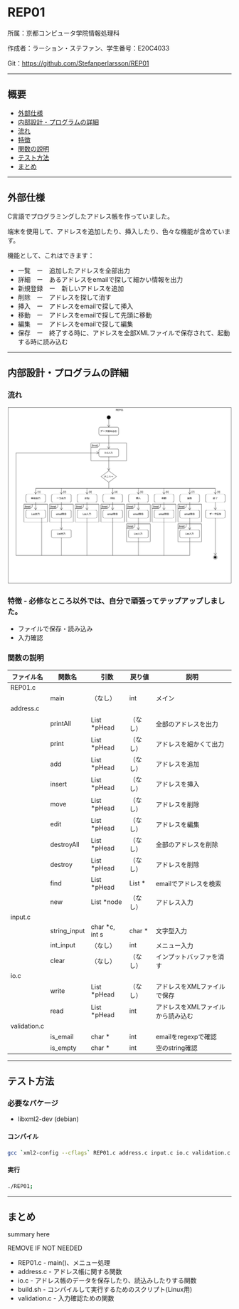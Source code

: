 # REP01

所属：京都コンピュータ学院情報処理科

作成者：ラーション・ステファン、学生番号：E20C4033

Git：https://github.com/Stefanperlarsson/REP01

---
## 概要

* [ 外部仕様 ](#specifications)
* [ 内部設計・プログラムの詳細 ](#design)
* [ 流れ ](#flowchart)
* [ 特徴 ](#notes)
* [ 関数の説明 ](#functions)
* [ テスト方法 ](#testing)
* [ まとめ ](#summary)

---
## 外部仕様
<a name="specifications"></a>
C言語でプログラミングしたアドレス帳を作っていました。

端末を使用して、アドレスを追加したり、挿入したり、色々な機能が含めています。

機能として、これはできます：
* 一覧　ー　追加したアドレスを全部出力
* 詳細　ー　あるアドレスをemailで探して細かい情報を出力
* 新規登録　ー　新しいアドレスを追加
* 削除　ー　アドレスを探して消す
* 挿入　ー　アドレスをemailで探して挿入
* 移動　ー　アドレスをemailで探して先頭に移動
* 編集　ー　アドレスをemailで探して編集
* 保存　ー　終了する時に、アドレスを全部XMLファイルで保存されて、起動する時に読み込む

---
## 内部設計・プログラムの詳細
<a name="design"></a>

### 流れ <a name="flowchart"></a>
<img src="REP01.png" width="720">

### 特徴 <a name="notes"></a> - 必修なところ以外では、自分で頑張ってテップアップしました。
* ファイルで保存・読み込み
* 入力確認

### 関数の説明 <a name="functions"></a>

| ファイル名     | 関数名       | 引数              | 戻り値       | 説明                         |
| ------------ | ------------ | ---------------- | ----------- | --------------------------- |
| REP01.c      |              |                  |             |                             |
|              | main         | （なし）          | int         | メイン                        |
| address.c    |              |                  |             |                             |
|              | printAll     | List *pHead      | （なし）     | 全部のアドレスを出力            |
|              | print        | List *pHead      | （なし）     | アドレスを細かくて出力          |
|              | add          | List *pHead      | （なし）     | アドレスを追加                 |
|              | insert       | List *pHead      | （なし）     | アドレスを挿入                 |
|              | move         | List *pHead      | （なし）     | アドレスを削除                 |
|              | edit         | List *pHead      | （なし）     | アドレスを編集                 |
|              | destroyAll   | List *pHead      | （なし）     | 全部のアドレスを削除            |
|              | destroy      | List *pHead      | （なし）     | アドレスを削除                 |
|              | find         | List *pHead      | List *      | emailでアドレスを検索          |
|              | new          | List *node       | （なし）     | アドレス入力                   |
| input.c      |              |                  |             |                              |
|              | string_input | char *c, int s   | char *      | 文字型入力                    |
|              | int_input    | （なし）          | int         | メニュー入力                   |
|              | clear        | （なし）          | （なし）     | インプットバッファを消す         |
| io.c         |              |                  |             |                             |
|              | write        | List *pHead      | （なし）     | アドレスをXMLファイルで保存      |
|              | read         | List *pHead      | int         | アドレスをXMLファイルから読み込む |
| validation.c |              |                  |             |                              |
|              | is_email     | char *           | int         | emailをregexpで確認            |
|              | is_empty     | char *           | int         | 空のstring確認                 |

---
## テスト方法 <a name="testing"></a>
### 必要なパケージ
* libxml2-dev (debian)

#### コンパイル
```bash
gcc `xml2-config --cflags` REP01.c address.c input.c io.c validation.c -o REP01 `xml2-config --libs`;
```

#### 実行
```bash
./REP01;
```

---
## まとめ <a name="summary"></a>

summary here

REMOVE IF NOT NEEDED
* REP01.c - main()、メニュー処理
* address.c - アドレス帳に関する関数
* io.c - アドレス帳のデータを保存したり、読込みしたりする関数
* build.sh - コンパイルして実行するためのスクリプト(Linux用)
* validation.c - 入力確認ための関数
